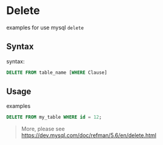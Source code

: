 # Delete

examples for use mysql `delete`

## Syntax

syntax:

```sql
DELETE FROM table_name [WHERE Clause]
```

## Usage

examples

```sql
DELETE FROM my_table WHERE id = 12;
```

> More, please see https://dev.mysql.com/doc/refman/5.6/en/delete.html
